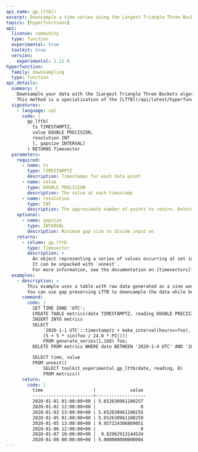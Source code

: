 ```yaml
---
api_name: gp_lttb()
excerpt: Downsample a time series using the Largest Triangle Three Buckets method, while preserving gaps in original data
topics: [hyperfunctions]
api:
  license: community
  type: function
  experimental: true
  toolkit: true
  version:
    experimental: 1.11.0
hyperfunction:
  family: downsampling
  type: function
api_details:
  summary: |
    Downsample your data with the [Largest Triangle Three Buckets algorithm](https://github.com/sveinn-steinarsson/flot-downsample), while preserving gaps in the underlying data.
    This method is a specialization of the [LTTB](/api/latest/hyperfunctions/downsampling#lttb) algorithm.
  signatures:
    - language: sql
      code: |
        gp_lttb(
          ts TIMESTAMPTZ,
          value DOUBLE PRECISION,
          resolution INT
          [, gapsize INTERVAL]
        ) RETURNS Timevector
  parameters:
    required:
      - name: ts
        type: TIMESTAMPTZ
        description: Timestamps for each data point
      - name: value
        type: DOUBLE PRECISION
        description: The value at each timestamp
      - name: resolution
        type: INT
        description: The approximate number of points to return. Determines the horizontal resolution of the resulting graph.
    optional:
      - name: gapsize
        type: INTERVAL
        description: Minimum gap size to divide input on
    returns:
      - column: gp_lttb
        type: Timevector
        description: >
          An object representing a series of values occurring at set intervals from a starting time.
          It can be unpacked with `unnest`.
          For more information, see the documentation on [timevectors](/timescaledb/:currentVersion:/how-to-guides/hyperfunctions/function-pipelines/#timevectors).
  examples:
    - description: >
        This example uses a table with raw data generated as a sine wave, and removes a day from the middle of the data.
        You can use gap preserving LTTB to downsample the data while keeping the bounds of the missing region.
      command:
        code: |
          SET TIME ZONE 'UTC';
          CREATE TABLE metrics(date TIMESTAMPTZ, reading DOUBLE PRECISION);
          INSERT INTO metrics
          SELECT
              '2020-1-1 UTC'::timestamptz + make_interval(hours=>foo),
              (5 + 5 * sin(foo / 24.0 * PI()))
              FROM generate_series(1,168) foo;
          DELETE FROM metrics WHERE date BETWEEN '2020-1-4 UTC' AND '2020-1-5 UTC';

          SELECT time, value
          FROM unnest((
              SELECT toolkit_experimental.gp_lttb(date, reading, 8)
              FROM metrics))
      return:
        code: |
          time                   |             value 
          -----------------------+-------------------
          2020-01-01 01:00:00+00 | 5.652630961100257
          2020-01-02 12:00:00+00 |                 0
          2020-01-03 23:00:00+00 | 5.652630961100255
          2020-01-05 01:00:00+00 | 5.652630961100259
          2020-01-05 13:00:00+00 | 9.957224306869051
          2020-01-06 12:00:00+00 |                 0
          2020-01-07 10:00:00+00 |  9.82962913144534
          2020-01-08 00:00:00+00 | 5.000000000000004
---
```


